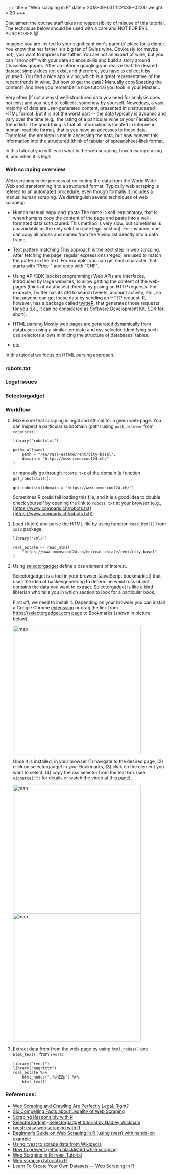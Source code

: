 +++
title = "Web scraping in R"
date =  2018-09-03T11:21:38+02:00
weight = 20
+++


Disclaimer: the course staff takes no responsibility of misuse of this tutorial. The technique below should be used with a care and NOT FOR EVIL PUROPOSES :smiling_imp:

Imagine: you are invited to your significant one's parents' place for a dinner. You know that her father is a big fan of Swiss wine. Obviously (or maybe not), you want to impress her father. You are not an expert of wine, but you can "show off" with your data science skills and build a story around Chasselas grapes. After an intence googling you realize that the desired dataset simply does not exist, and therefore, you have to collect it by yourself. You find a nice app Vivino, which is a great representative of the recent trends in wine. But how to get the data? Manually copy&pasting the content? And here you remember a nice tutorial you took in your Master...

Very often (if not always) well-structured data you need for analysis does not exist and you need to collect it somehow by yourself. Nowedays, a vast majority of data are user-generated content, presented in unstructured HTML format. But it is not the worst part -- the data typically is dynamic and vary over the time (e.g., the rating of a particular wine or your Facebook friend list). The good thing is that all information is located in Internet in human-readible format, that is you have an accesses to these data. Therefore, the problem is not in accessing the data, but how convert this information into the structured (think of tabular of spreadsheet-like) format. 

In this tutorial you will learn what is the web scraping, how to scrape using R, and when it is legal.

### Web scraping overview

Web scraping is the process of collecting the data from the World Wide Web and transforming it to a structured format. Typically web scraping is refered to an automated procedure, even though formally it includes a manual human scraping. We distringuish several techniques of web scraping: 

- Human manual copy-and-paste
    The name is self-explanatory, that is when humans copy the content of the page and paste into a well-formated data sctructured. This method is very slow, but sometimes is unavoidable as the only solution (see legal section). For instance, one can copy all prices and names from the Vivino list directly into a data frame.
    
- Text pattern matching
    This approach is the next step in web scraping. After fetching the page, regular expressions (regex) are used to match the pattern in the text. For example, you can get each character that starts with "Price:" and ends with "CHF".
    
- Using API/SDK (socket programming)
    Web APIs are interfaces, introduced by large websites, to allow getting the content of the web-pages (think of databases) directly by posing an HTTP requests. For example, Twitter has its API to search tweets, account activity, etc., so that anyone can get these data by sending an HTTP request. R, however, has a package called [twitteR](http://geoffjentry.hexdump.org/twitteR.pdf), that generates those requests for you (i.e., it can be considered as Software Development Kit, SDK for short).
    
- HTML parsing
    Mostly web pages are generated dynamically from databases using a similar template and css selector. Identifying such css selectors allows mimicing the structure of databases' tables.
    
- etc.

In this tutorial we focus on HTML parsing approach.

### robots.txt



### Legal issues

### Selectorgadget

### Workflow 

0. Make sure that scraping is legal and ethical for a given web-page. You can inspect a particular subdomain (path) using `path_allower` from `robotstxt`:

    ```{toml}
    library("robotstxt")
    
    paths_allowed(
        path = "/en/real-estate/rent/city-basel",
        domain = "https://www.immoscout24.ch/"
    )
    ```
    
    or manually go through `robots.txt` of the domain (a function `get_robotstxt()`):
    
    ```{toml}
    get_robotstxt(domain = "https://www.immoscout24.ch/")
    ```
    
    Sometimes R could fail loading this file, and it is a good idea to double check yourself by opening the link to `robots.txt` at your browser (e.g., [https://www.comparis.ch/robots.txt](https://www.comparis.ch/robots.txt)).
    
1. Load (fetch) and parse the HTML file by using function `read_html()` from `xml2` package:

    ```{toml}
    library("xml2")
    
    real_estate <- read_html(
        "https://www.immoscout24.ch/en/real-estate/rent/city-basel"
    )
    ```

2. Using [selectorgadget](https://selectorgadget.com) define a css element of interest. 

    Selectorgadget is a tool in your browser (JavaScript bookmarklet) that uses the idea of backengeneering to determine which css object contains the data you want to extract. Selectorgadget is like a kind librerian who tells you in which section to look for a particular book.

    First off, we need to install it. Depending on your browser you can install a Google Chrome [extenssion](https://chrome.google.com/webstore/detail/selectorgadget/mhjhnkcfbdhnjickkkdbjoemdmbfginb) or drag the link from [https://selectorgadget.com page](https://selectorgadget.com) to Bookmarks (shown in picture below).
    
    <img src="/tutorials/sg_install.png" alt="map" width="400px"/> 
    
    Once it is installed, in your browser (1) navigate to the desired page, (2) click on selectorgadget in your Bookmarks, (3) click on the element you want to select, (4) copy the css selector from the text box (see [`vignette("")`](https://cran.r-project.org/web/packages/rvest/vignettes/selectorgadget.html) for details or watch the video at this [page](https://selectorgadget.com)).
    
    <img src="/tutorials/sg_use1.png" alt="map" width="400px"/> 
    
    <img src="/tutorials/sg_use2.png" alt="map" width="400px"/> 
    
3. Extract data from from the web-page by using `html_nodes()` and `html_text()` from `rvest`:

    ```{toml}
    library("rvest")
    library("magrittr")
    real_estate %>% 
        html_nodes(".feHEZp") %>%
        html_text()
    ```


### References: 

- [Web Scraping and Crawling Are Perfectly Legal, Right?](https://benbernardblog.com/web-scraping-and-crawling-are-perfectly-legal-right/)
- [Six Compelling Facts about Legality of Web Scraping](http://www.prowebscraper.com/blog/six-compelling-facts-about-legality-of-web-scraping/)
- [Scraping Responsibly with R](https://www.r-bloggers.com/scraping-responsibly-with-r/)
- [SelectorGadget](https://selectorgadget.com)
-[Selectorgadget tutorial by Hadley Wickham](https://cran.r-project.org/web/packages/rvest/vignettes/selectorgadget.html)
- [rvest: easy web scraping with R](https://blog.rstudio.com/2014/11/24/rvest-easy-web-scraping-with-r/)
- [Beginner’s Guide on Web Scraping in R (using rvest) with hands-on example](https://www.analyticsvidhya.com/blog/2017/03/beginners-guide-on-web-scraping-in-r-using-rvest-with-hands-on-knowledge/)
- [Using rvest to scrape data from Wikipedia](http://categitau.com/using-rvest-to-scrape-data-from-wikipedia/)
- [How to prevent getting blacklisted while scraping](https://www.scrapehero.com/how-to-prevent-getting-blacklisted-while-scraping/)
- [Web Scraping in R: rvest Tutorial](https://www.datacamp.com/community/tutorials/r-web-scraping-rvest)
- [Web scraping tutorial in R](https://towardsdatascience.com/web-scraping-tutorial-in-r-5e71fd107f32)
- [Learn To Create Your Own Datasets — Web Scraping in R](https://towardsdatascience.com/learn-to-create-your-own-datasets-web-scraping-in-r-f934a31748a5)
